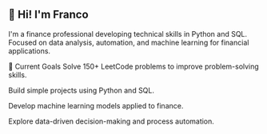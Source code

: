 ## 👋 Hi! I'm Franco

I'm a finance professional developing technical skills in Python and SQL.
Focused on data analysis, automation, and machine learning for financial applications.

🔭 Current Goals
Solve 150+ LeetCode problems to improve problem-solving skills.

Build simple projects using Python and SQL.

Develop machine learning models applied to finance.

Explore data-driven decision-making and process automation.
